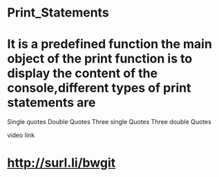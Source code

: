 # Print_Statements
# It is a predefined function the main object of the print function is to display the content of the console,different types of print statements are
Single quotes
Double Quotes
Three single Quotes
Three double Quotes


video link
# http://surl.li/bwgit

